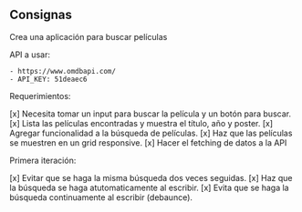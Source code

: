 ## Consignas

Crea una aplicación para buscar películas

API a usar:

    - https://www.omdbapi.com/
    - API_KEY: 51deaec6

Requerimientos:

[x] Necesita tomar un input para buscar la película y un botón para buscar.
[x] Lista las películas encontradas y muestra el título, año y poster.
[x] Agregar funcionalidad a la búsqueda de películas. 
[x] Haz que las películas se muestren en un grid responsive.
[x] Hacer el fetching de datos a la API

Primera iteración:

[x] Evitar que se haga la misma búsqueda dos veces seguidas.
[x] Haz que la búsqueda se haga atutomaticamente al escribir.
[x] Evita que se haga la búsqueda continuamente al escribir (debaunce). 